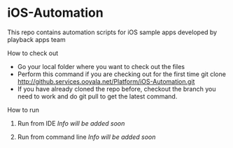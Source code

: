iOS-Automation
==============

This repo contains automation scripts for iOS sample apps developed by playback apps team

How to check out
- Go your local folder where you want to check out the files 
- Perform this command if you are checking out for the first time 
  git clone http://github.services.ooyala.net/Platform/iOS-Automation.git
- If you have already cloned the repo before, checkout the branch you need to work and do git pull to get the latest command. 


How to run

1. Run from IDE
*Info will be added soon*


2. Run from command line
*Info will be added soon*

